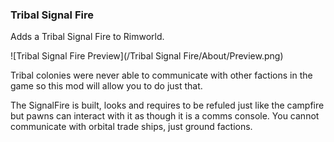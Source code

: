 ### Tribal Signal Fire ###

Adds a Tribal Signal Fire to Rimworld.

![Tribal Signal Fire Preview](/Tribal Signal Fire/About/Preview.png)

Tribal colonies were never able to communicate with other factions in the game so this mod will allow you to do just that.

The SignalFire is built, looks and requires to be refuled just like the campfire but pawns can interact with it as though it is a comms console. You cannot communicate with orbital trade ships, just ground factions.

